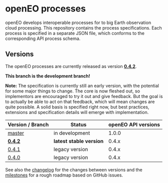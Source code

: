 # openEO processes

openEO develops interoperable processes for to big Earth observation cloud processing. This repository contains the process specifications. Each process is specified in a separate JSON file, which conforms to the corresponding API process schema.

## Versions

The openEO processes are currently released as version [**0.4.2**](http://processes.openeo.org/0.4.2).

**This branch is the development branch!**

**Note:** The specification is currently still an early version, with the potential for some major things to change. The core is now fleshed out, so implementors are encouraged to try it out and give feedback. But the goal is to actually be able to act on that feedback, which will mean changes are quite possible. A solid basis is specified right now, but best practices, extensions and specification details will emerge with implementation.

| Version / Branch                                 | Status                    | openEO API versions |
| ------------------------------------------------ | ------------------------- | ------------------- |
| [master](https://processes.openeo.org)           | in development            | 1.0.0               |
| [**0.4.2**](https://processes.openeo.org/0.4.2/) | **latest stable version** | 0.4.x               |
| [0.4.1](https://processes.openeo.org/0.4.1/)     | legacy version            | 0.4.x               |
| [0.4.0](https://processes.openeo.org/0.4.0/)     | legacy version            | 0.4.x               |


See also the [changelog](CHANGELOG.md) for the changes between versions and the [milestones](https://github.com/Open-EO/openeo-api/milestones) for a rough roadmap based on GitHub issues.
